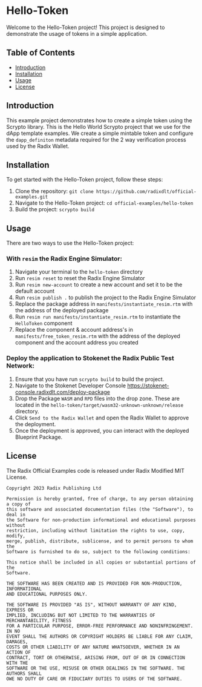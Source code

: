 # Hello-Token

Welcome to the Hello-Token project! This project is designed to demonstrate the usage of tokens in a simple application.

## Table of Contents

- [Introduction](#introduction)
- [Installation](#installation)
- [Usage](#usage)
- [License](#license)

## Introduction

This example project demonstrates how to create a simple token using the Scrypto library. This is the Hello World Scrypto project that we use for the dApp template examples. We create a simple mintable token and configure the `dapp_definiton` metadata required for the 2 way verification process used by the Radix Wallet.

## Installation

To get started with the Hello-Token project, follow these steps:

1. Clone the repository: `git clone https://github.com/radixdlt/official-examples.git`
2. Navigate to the Hello-Token project: `cd official-examples/hello-token`
3. Build the project: `scrypto build`

## Usage

There are two ways to use the Hello-Token project:

### With `resim` the Radix Engine Simulator:

1. Navigate your terminal to the `hello-token` directory
2. Run `resim reset` to reset the Radix Engine Simulator
3. Run `resim new-account` to create a new account and set it to be the default account
4. Run `resim publish .` to publish the project to the Radix Engine Simulator
5. Replace the package address in `manifests/instantiate_resim.rtm` with the address of the deployed package
6. Run `resim run manifests/instantiate_resim.rtm` to instantiate the `HelloToken` component
7. Replace the component & account address's in `manifests/free_token_resim.rtm` with the address of the deployed component and the account address you created

### Deploy the application to Stokenet the Radix Public Test Network:

1. Ensure that you have run `scrypto build` to build the project.
2. Navigate to the Stokenet Developer Console https://stokenet-console.radixdlt.com/deploy-package
3. Drop the Package `WASM` and `RPD` files into the drop zone. These are located in the `hello-token/target/wasm32-unknown-unknown/release` directory.
4. Click `Send to the Radix Wallet` and open the Radix Wallet to approve the deployment.
5. Once the deployment is approved, you can interact with the deployed Blueprint Package.

## License

The Radix Official Examples code is released under Radix Modified MIT License.

    Copyright 2023 Radix Publishing Ltd

    Permission is hereby granted, free of charge, to any person obtaining a copy of
    this software and associated documentation files (the "Software"), to deal in
    the Software for non-production informational and educational purposes without
    restriction, including without limitation the rights to use, copy, modify,
    merge, publish, distribute, sublicense, and to permit persons to whom the
    Software is furnished to do so, subject to the following conditions:

    This notice shall be included in all copies or substantial portions of the
    Software.

    THE SOFTWARE HAS BEEN CREATED AND IS PROVIDED FOR NON-PRODUCTION, INFORMATIONAL
    AND EDUCATIONAL PURPOSES ONLY.

    THE SOFTWARE IS PROVIDED "AS IS", WITHOUT WARRANTY OF ANY KIND, EXPRESS OR
    IMPLIED, INCLUDING BUT NOT LIMITED TO THE WARRANTIES OF MERCHANTABILITY, FITNESS
    FOR A PARTICULAR PURPOSE, ERROR-FREE PERFORMANCE AND NONINFRINGEMENT. IN NO
    EVENT SHALL THE AUTHORS OR COPYRIGHT HOLDERS BE LIABLE FOR ANY CLAIM, DAMAGES,
    COSTS OR OTHER LIABILITY OF ANY NATURE WHATSOEVER, WHETHER IN AN ACTION OF
    CONTRACT, TORT OR OTHERWISE, ARISING FROM, OUT OF OR IN CONNECTION WITH THE
    SOFTWARE OR THE USE, MISUSE OR OTHER DEALINGS IN THE SOFTWARE. THE AUTHORS SHALL
    OWE NO DUTY OF CARE OR FIDUCIARY DUTIES TO USERS OF THE SOFTWARE.